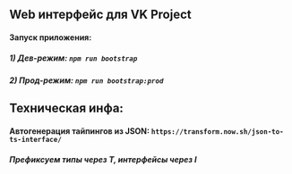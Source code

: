 ## Web интерфейс для VK Project
#### Запуск приложения:
##### 1) Дев-режим: `npm run bootstrap`
##### 2) Прод-режим: `npm run bootstrap:prod`

## Техническая инфа:
#### Автогенерация тайпингов из JSON: `https://transform.now.sh/json-to-ts-interface/`

##### Префиксуем типы через T, интерфейсы через I
